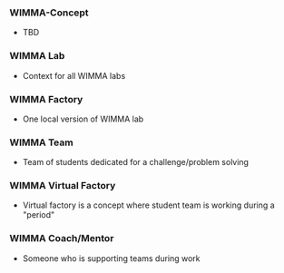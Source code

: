 ### WIMMA-Concept

* TBD


### WIMMA Lab

* Context for all WIMMA labs

### WIMMA Factory

* One local version of WIMMA lab 

### WIMMA Team

* Team of students dedicated for a challenge/problem solving 

### WIMMA Virtual Factory

* Virtual factory is a concept where student team is working during a "period"

### WIMMA Coach/Mentor

* Someone who is supporting teams during work



